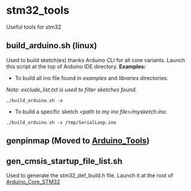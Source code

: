 # stm32_tools
Useful tools for stm32

## build_arduino.sh (linux)
Used to build sketch(es) thanks Arduino CLI for all core variants.
Launch this script at the top of Arduino IDE directory.
**Examples:** 
  * To build all ino file found in _examples_ and  _libraries_ directories:
  
_Note: exclude_list.txt is used to filter sketches found._
  
`./build_arduino.sh -a`
  * To build a specific sketch _\<path to my ino file\>/mysketch.ino_:
  
`./build_arduino.sh -s /tmp/SerialLoop.ino`
  
## genpinmap (Moved to [Arduino_Tools](https://github.com/stm32duino/Arduino_Tools))

## gen_cmsis_startup_file_list.sh
Used to generate the stm32_def_build.h file.
Launch it at the root of [Arduino_Core_STM32](https://github.com/stm32duino/Arduino_Core_STM32)

